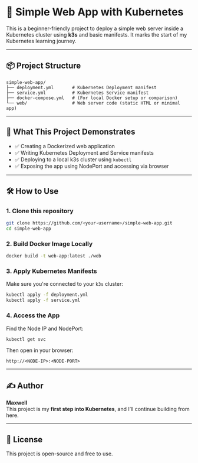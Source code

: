 # 🚀 Simple Web App with Kubernetes

This is a beginner-friendly project to deploy a simple web server inside a Kubernetes cluster using **k3s** and basic manifests. It marks the start of my Kubernetes learning journey.

---

## 📦 Project Structure

```
simple-web-app/
├── deployment.yml       # Kubernetes Deployment manifest
├── service.yml          # Kubernetes Service manifest
├── docker-compose.yml   # (For local Docker setup or comparison)
└── web/                 # Web server code (static HTML or minimal app)
```

---

## 🧠 What This Project Demonstrates

- ✅ Creating a Dockerized web application
- ✅ Writing Kubernetes Deployment and Service manifests
- ✅ Deploying to a local k3s cluster using `kubectl`
- ✅ Exposing the app using NodePort and accessing via browser

---

## 🛠 How to Use

### 1. Clone this repository

```bash
git clone https://github.com/<your-username>/simple-web-app.git
cd simple-web-app
```

### 2. Build Docker Image Locally


```bash
docker build -t web-app:latest ./web

```

### 3. Apply Kubernetes Manifests

Make sure you're connected to your `k3s` cluster:

```bash
kubectl apply -f deployment.yml
kubectl apply -f service.yml
```

### 4. Access the App

Find the Node IP and NodePort:

```bash
kubectl get svc
```

Then open in your browser:

```
http://<NODE-IP>:<NODE-PORT>
```

---

## ✍️ Author

**Maxwell**  
This project is my **first step into Kubernetes**, and I’ll continue building from here.

---

## 🧊 License

This project is open-source and free to use.